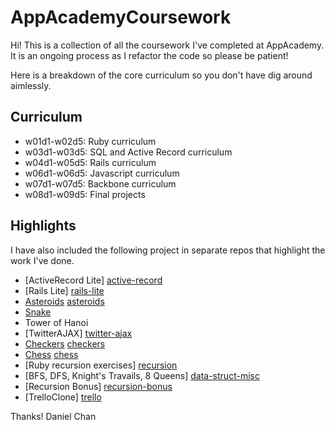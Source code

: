 AppAcademyCoursework
====================

Hi! This is a collection of all the coursework I've completed at AppAcademy. It is an ongoing process as I refactor the code so please be patient!

Here is a breakdown of the core curriculum so you don't have dig around aimlessly.

## Curriculum

* w01d1-w02d5: Ruby curriculum
* w03d1-w03d5: SQL and Active Record curriculum
* w04d1-w05d5: Rails curriculum
* w06d1-w06d5: Javascript curriculum
* w07d1-w07d5: Backbone curriculum
* w08d1-w09d5: Final projects

## Highlights

I have also included the following project in separate repos that highlight the work I've done.

* [ActiveRecord Lite] [active-record]
* [Rails Lite] [rails-lite]
* [Asteroids] [asteroids]
* [Snake]
*  Tower of Hanoi
* [TwitterAJAX] [twitter-ajax]
* [Checkers] [checkers]
* [Chess] [chess]
* [Ruby recursion exercises] [recursion]
* [BFS, DFS, Knight's Travails, 8 Queens] [data-struct-misc]
* [Recursion Bonus] [recursion-bonus]
* [TrelloClone] [trello]

Thanks!
Daniel Chan

[active-record]: https://github.com/mynameisdaniel/ActiveRecordLite 
[rails-lite]: https://github.com/mynameisdaniel/RailsLite
[asteroids]: https://github.com/mynameisdaniel/Asteroids
[snake]: https://github.com/mynameisdaniel/Snake
[trello]: https://github.com/mynameisdaniel/TrelloClone
[data-struct-misc]: https://github.com/mynameisdaniel/DataStructureMisc
[recursion]: https://github.com/mynameisdaniel/RecursionExercises
[recursion-bonus]: https://github.com/mynameisdaniel/BonusRecursionExercises
[checkers]: https://github.com/mynameisdaniel/Checkers
[chess]: https://github.com/mynameisdaniel/Chess
[twitter-ajax]: https://github.com/mynameisdaniel/TwitterAJAX
